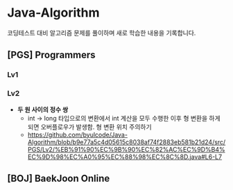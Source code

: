 # Java-Algorithm

코딩테스트 대비 알고리즘 문제를 풀이하며 새로 학습한 내용을 기록합니다.

## [PGS] Programmers
### Lv1

### Lv2
+ **두 원 사이의 정수 쌍**
  + int -> long 타입으로의 변환에서 int 계산을 모두 수행한 이후 형 변환을 하게 되면 오버플로우가 발생함. 형 변환 위치 주의하기
  + https://github.com/byulcode/Java-Algorithm/blob/b9e77a5c4d05615c8038af74f2883eb581b21d24/src/PGS/Lv2/%EB%91%90%EC%9B%90%EC%82%AC%EC%9D%B4%EC%9D%98%EC%A0%95%EC%88%98%EC%8C%8D.java#L6-L7


## [BOJ] BaekJoon Online
